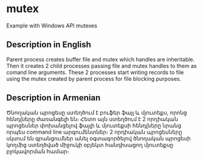 # mutex
Example with Windows API mutexes

## Description in English
Parent process creates buffer file and mutex which handles are inheritable. Then it creates 2 child processes passing file and mutex handles to them as comand line arguments.
These 2 processes start writing records to file using the mutex created by parent process for file blocking purposes.

## Description in Armenian
Ծնողական պրոցեսը ստեղծում է բուֆեր ֆայլ և մյուտեքս, որոնց հենդլները ժառանգելի են։ Հետո այն ստեղծում է 2 որդիական պրոցեսներ փոխանցելով ֆայլի և մյուտեքսի հենդլները նրանց որպես command line արգումենտներ։
2 որդիական պրոցեսները սկսում են գրանցումներ անել օգտագործելով ծնողական պրոցեսի կողմից ստեղծված միջուկի օբյեկտ հանդիսացող մյուտեքսը բլոկավորման համար։